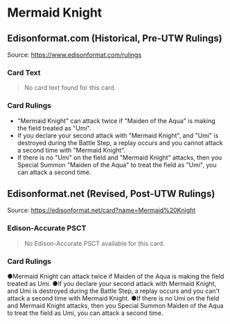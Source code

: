 # Mermaid Knight

## Edisonformat.com (Historical, Pre-UTW Rulings)

Source: https://www.edisonformat.com/rulings

### Card Text

> No card text found for this card.

### Card Rulings

*   "Mermaid Knight" can attack twice if "Maiden of the Aqua" is making the field treated as "Umi".
*   If you declare your second attack with "Mermaid Knight", and "Umi" is destroyed during the Battle Step, a replay occurs and you cannot attack a second time with "Mermaid Knight".
*   If there is no "Umi" on the field and "Mermaid Knight" attacks, then you Special Summon "Maiden of the Aqua" to treat the field as "Umi", you can attack a second time.

## Edisonformat.net (Revised, Post-UTW Rulings)

Source: https://edisonformat.net/card?name=Mermaid%20Knight

### Edison-Accurate PSCT

> No Edison-Accurate PSCT available for this card.

### Card Rulings

●Mermaid Knight can attack twice if Maiden of the Aqua is making the field treated as Umi.
●If you declare your second attack with Mermaid Knight, and Umi is destroyed during the Battle Step, a replay occurs and you can't attack a second time with Mermaid Knight.
●If there is no Umi on the field and Mermaid Knight attacks, then you Special Summon Maiden of the Aqua to treat the field as Umi, you can attack a second time.
            